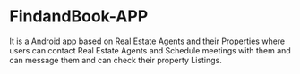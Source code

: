 # FindandBook-APP
It is a Android app based on Real Estate Agents and their Properties where users can contact Real Estate Agents and Schedule meetings with them and can message them and can check their property Listings.
